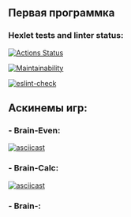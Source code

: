 ## Первая программка

### Hexlet tests and linter status:
[![Actions Status](https://github.com/Mr-Gurd/frontend-project-lvl1/workflows/hexlet-check/badge.svg)](https://github.com/Mr-Gurd/frontend-project-lvl1/actions)

[![Maintainability](https://api.codeclimate.com/v1/badges/a99a88d28ad37a79dbf6/maintainability)](https://codeclimate.com/github/codeclimate/codeclimate/maintainability)

[![eslint-check](https://github.com/Mr-Gurd/frontend-project-lvl1/actions/workflows/eslint.yml/badge.svg?branch=main)](https://github.com/Mr-Gurd/frontend-project-lvl1/actions/workflows/eslint.yml)

## Аскинемы игр:
### - Brain-Even:
[![asciicast](https://asciinema.org/a/wdWyn9OZeD0zXiVC4UX0nBAtz.svg)](https://asciinema.org/a/wdWyn9OZeD0zXiVC4UX0nBAtz)
### - Brain-Calc:
[![asciicast](https://asciinema.org/a/1aAgk4IMvoZcTUaSBRI01TOv7.svg)](https://asciinema.org/a/1aAgk4IMvoZcTUaSBRI01TOv7)
### - Brain-: